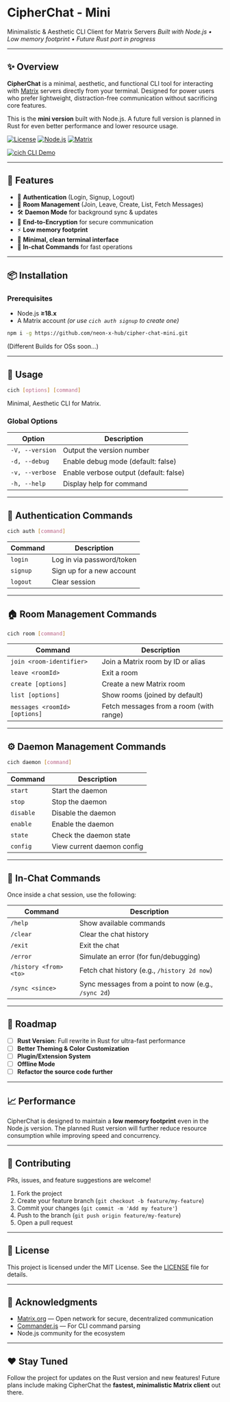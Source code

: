 # CipherChat - Mini

Minimalistic & Aesthetic CLI Client for Matrix Servers
*Built with Node.js • Low memory footprint • Future Rust port in progress*

---

## ✨ Overview

**CipherChat** is a minimal, aesthetic, and functional CLI tool for interacting with [Matrix](https://matrix.org) servers directly from your terminal. Designed for power users who prefer lightweight, distraction-free communication without sacrificing core features.

This is the **mini version** built with Node.js. A future full version is planned in Rust for even better performance and lower resource usage.

[![License](https://img.shields.io/badge/license-MIT-blue)](LICENSE)
[![Node.js](https://img.shields.io/badge/Node.js-≥18.x-green)](https://nodejs.org/)
[![Matrix](https://img.shields.io/badge/Matrix-Client-blueviolet)](https://matrix.org/)

[![cich CLI Demo](https://img.youtube.com/vi/RKfXgHqtfLk/maxresdefault.jpg)](https://youtu.be/RKfXgHqtfLk)

---

## 🚀 Features

* 🔑 **Authentication** (Login, Signup, Logout)
* 💬 **Room Management** (Join, Leave, Create, List, Fetch Messages)
* 🛠️ **Daemon Mode** for background sync & updates
* 🔐 **End-to-Encryption** for secure communication
* ⚡ **Low memory footprint**
* 🎨 **Minimal, clean terminal interface**
* 📜 **In-chat Commands** for fast operations

---

## 📦 Installation

### **Prerequisites**
- Node.js **≥18.x**
- A Matrix account *(or use `cich auth signup` to create one)*



```bash
npm i -g https://github.com/neon-x-hub/cipher-chat-mini.git
```
(Different Builds for OSs soon...)

---

## 📝 Usage

```bash
cich [options] [command]
```

Minimal, Aesthetic CLI for Matrix.

### Global Options

| Option          | Description                            |
| --------------- | -------------------------------------- |
| `-V, --version` | Output the version number              |
| `-d, --debug`   | Enable debug mode (default: false)     |
| `-v, --verbose` | Enable verbose output (default: false) |
| `-h, --help`    | Display help for command               |

---

## 🔐 Authentication Commands

```bash
cich auth [command]
```

| Command  | Description               |
| -------- | ------------------------- |
| `login`  | Log in via password/token |
| `signup` | Sign up for a new account |
| `logout` | Clear session             |

---

## 🏠 Room Management Commands

```bash
cich room [command]
```

| Command                       | Description                             |
| ----------------------------- | --------------------------------------- |
| `join <room-identifier>`      | Join a Matrix room by ID or alias       |
| `leave <roomId>`              | Exit a room                             |
| `create [options]`            | Create a new Matrix room                |
| `list [options]`              | Show rooms (joined by default)          |
| `messages <roomId> [options]` | Fetch messages from a room (with range) |

---

## ⚙️ Daemon Management Commands

```bash
cich daemon [command]
```

| Command   | Description                |
| --------- | -------------------------- |
| `start`   | Start the daemon           |
| `stop`    | Stop the daemon            |
| `disable` | Disable the daemon         |
| `enable`  | Enable the daemon          |
| `state`   | Check the daemon state     |
| `config`  | View current daemon config |


---

## 💬 In-Chat Commands

Once inside a chat session, use the following:

| Command                | Description                                          |
| ---------------------- | ---------------------------------------------------- |
| `/help`                | Show available commands                              |
| `/clear`               | Clear the chat history                               |
| `/exit`                | Exit the chat                                        |
| `/error`               | Simulate an error (for fun/debugging)                |
| `/history <from> <to>` | Fetch chat history (e.g., `/history 2d now`)         |
| `/sync <since>`        | Sync messages from a point to now (e.g., `/sync 2d`) |

---

## 🔮 Roadmap

* [ ] **Rust Version**: Full rewrite in Rust for ultra-fast performance
* [ ] **Better Theming & Color Customization**
* [ ] **Plugin/Extension System**
* [ ] **Offline Mode**
* [ ] **Refactor the source code further**

---

## 📈 Performance

CipherChat is designed to maintain a **low memory footprint** even in the Node.js version. The planned Rust version will further reduce resource consumption while improving speed and concurrency.

---

## 🤝 Contributing

PRs, issues, and feature suggestions are welcome!

1. Fork the project
2. Create your feature branch (`git checkout -b feature/my-feature`)
3. Commit your changes (`git commit -m 'Add my feature'`)
4. Push to the branch (`git push origin feature/my-feature`)
5. Open a pull request

---

## 📝 License

This project is licensed under the MIT License. See the [LICENSE](LICENSE) file for details.

---

## 🙏 Acknowledgments

* [Matrix.org](https://matrix.org) — Open network for secure, decentralized communication
* [Commander.js](https://github.com/tj/commander.js) — For CLI command parsing
* Node.js community for the ecosystem

---

## ❤️ Stay Tuned

Follow the project for updates on the Rust version and new features!
Future plans include making CipherChat the **fastest, minimalistic Matrix client** out there.

